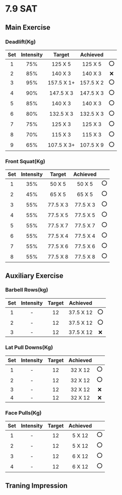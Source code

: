 # 7.9 SAT 

## Main Exercise



### Deadlift(Kg)

| Set  | Intensity |   Target   | Achieved  |      |
| :--: | :-------: | :--------: | :-------: | :--: |
|  1   |    75%    |  125 X 5   |  125 X 5  |  ⭕   |
|  2   |    85%    |  140 X 3   |  140 X 3  |  ❌   |
|  3   |    95%    | 157.5 X 1+ | 157.5 X 2 |  ⭕   |
|  4   |    90%    | 147.5 X 3  | 147.5 X 3 |  ⭕   |
|  5   |    85%    |  140 X 3   |  140 X 3  |  ⭕   |
|  6   |    80%    | 132.5 X 3  | 132.5 X 3 |  ⭕   |
|  7   |    75%    |  125 X 3   |  125 X 3  |  ⭕   |
|  8   |    70%    |  115 X 3   |  115 X 3  |  ⭕   |
|  9   |    65%    | 107.5 X 3+ | 107.5 X 9 |  ⭕   |



### Front Squat(Kg)

| Set  | Intensity |  Target  | Achieved |      |
| :--: | :-------: | :------: | :------: | :--: |
|  1   |    35%    |  50 X 5  |  50 X 5  |  ⭕   |
|  2   |    45%    |  65 X 5  |  65 X 5  |  ⭕   |
|  3   |    55%    | 77.5 X 3 | 77.5 X 3 |  ⭕   |
|  4   |    55%    | 77.5 X 5 | 77.5 X 5 |  ⭕   |
|  5   |    55%    | 77.5 X 7 | 77.5 X 7 |  ⭕   |
|  6   |    55%    | 77.5 X 4 | 77.5 X 4 |  ⭕   |
|  7   |    55%    | 77.5 X 6 | 77.5 X 6 |  ⭕   |
|  8   |    55%    | 77.5 X 8 | 77.5 X 8 |  ⭕   |



## Auxiliary Exercise



### Barbell Rows(kg)

| Set  | Intensity | Target | Achieved  |      |
| :--: | :-------: | :----: | :-------: | :--: |
|  1   |     -     |   12   | 37.5 X 12 |  ⭕   |
|  2   |     -     |   12   | 37.5 X 12 |  ⭕   |
|  3   |     -     |   12   | 37.5 X 12 |  ❌   |



### Lat Pull Downs(Kg)

| Set  | Intensity | Target | Achieved |      |
| :--: | :-------: | :----: | :------: | :--: |
|  1   |     -     |   12   | 32 X 12  |  ⭕   |
|  2   |     -     |   12   | 32 X 12  |  ⭕   |
|  3   |     -     |   12   | 32 X 12  |  ❌   |
|  4   |     -     |   12   | 32 X 12  |  ❌   |



### Face Pulls(Kg)

| Set  | Intensity | Target | Achieved |      |
| :--: | :-------: | :----: | :------: | :--: |
|  1   |     -     |   12   |  5 X 12  |  ⭕   |
|  2   |     -     |   12   |  5 X 12  |  ⭕   |
|  3   |     -     |   12   |  6 X 12  |  ⭕   |
|  4   |     -     |   12   |  6 X 12  |  ⭕   |



## Traning Impression



